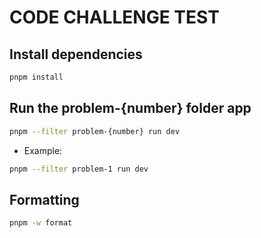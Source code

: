 # CODE CHALLENGE TEST

## Install dependencies

```bash
pnpm install
```

## Run the problem-{number} folder app

```bash
pnpm --filter problem-{number} run dev
```

- Example:

```bash
pnpm --filter problem-1 run dev
```

## Formatting

```bash
pnpm -w format
```
